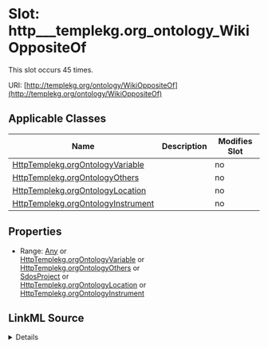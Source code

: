 

# Slot: http___templekg.org_ontology_WikiOppositeOf




This slot occurs 45 times.


URI: [http://templekg.org/ontology/WikiOppositeOf](http://templekg.org/ontology/WikiOppositeOf)



<!-- no inheritance hierarchy -->





## Applicable Classes

| Name | Description | Modifies Slot |
| --- | --- | --- |
| [HttpTemplekg.orgOntologyVariable](../classes/HttpTemplekg.orgOntologyVariable.md) |  |  no  |
| [HttpTemplekg.orgOntologyOthers](../classes/HttpTemplekg.orgOntologyOthers.md) |  |  no  |
| [HttpTemplekg.orgOntologyLocation](../classes/HttpTemplekg.orgOntologyLocation.md) |  |  no  |
| [HttpTemplekg.orgOntologyInstrument](../classes/HttpTemplekg.orgOntologyInstrument.md) |  |  no  |







## Properties

* Range: [Any](../classes/Any.md)&nbsp;or&nbsp;<br />[HttpTemplekg.orgOntologyVariable](../classes/HttpTemplekg.orgOntologyVariable.md)&nbsp;or&nbsp;<br />[HttpTemplekg.orgOntologyOthers](../classes/HttpTemplekg.orgOntologyOthers.md)&nbsp;or&nbsp;<br />[SdosProject](../classes/SdosProject.md)&nbsp;or&nbsp;<br />[HttpTemplekg.orgOntologyLocation](../classes/HttpTemplekg.orgOntologyLocation.md)&nbsp;or&nbsp;<br />[HttpTemplekg.orgOntologyInstrument](../classes/HttpTemplekg.orgOntologyInstrument.md)







## LinkML Source

<details>

```yaml
name: http___templekg.org_ontology_WikiOppositeOf
from_schema: okns:climatepub4-kg
rank: 1000
slot_uri: http://templekg.org/ontology/WikiOppositeOf
alias: http___templekg.org_ontology_WikiOppositeOf
domain_of:
- http___templekg.org_ontology_Instrument
- http___templekg.org_ontology_Location
- http___templekg.org_ontology_Others
- http___templekg.org_ontology_Variable
range: Any
any_of:
- range: http___templekg.org_ontology_Variable
- range: http___templekg.org_ontology_Others
- range: sdos_Project
- range: http___templekg.org_ontology_Location
- range: http___templekg.org_ontology_Instrument

```
</details>